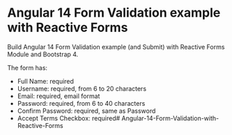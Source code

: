 # Angular 14 Form Validation example with Reactive Forms

Build Angular 14 Form Validation example (and Submit) with Reactive Forms Module and Bootstrap 4.

The form has:
- Full Name: required
- Username: required, from 6 to 20 characters
- Email: required, email format
- Password: required, from 6 to 40 characters
- Confirm Password: required, same as Password
- Accept Terms Checkbox: required#   A n g u l a r - 1 4 - F o r m - V a l i d a t i o n - w i t h - R e a c t i v e - F o r m s  
 